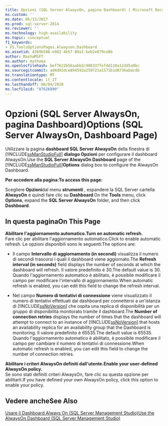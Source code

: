 ```yaml
---
title: Opzioni (SQL Server AlwaysOn, pagina Dashboard) | Microsoft Docs
ms.custom: ''
ms.date: 06/13/2017
ms.prod: sql-server-2014
ms.reviewer: ''
ms.technology: high-availability
ms.topic: conceptual
f1_keywords:
- VS.ToolsOptionsPages.Alwayson.Dashboard
ms.assetid: 4369b588-e982-4b57-80a1-beb2e879ce0b
author: MashaMSFT
ms.author: mathoma
ms.openlocfilehash: bef7622b56aabb2c908337fef4d110a12dd5a9bc
ms.sourcegitcommit: ad4d92dce894592a259721a1571b1d8736abacdb
ms.translationtype: MT
ms.contentlocale: it-IT
ms.lasthandoff: 08/04/2020
ms.locfileid: "87626890"
---
```

# <a name="options-sql-server-alwayson-dashboard-page"></a><span data-ttu-id="6ecf0-102">Opzioni (SQL Server AlwaysOn, pagina Dashboard)</span><span class="sxs-lookup"><span data-stu-id="6ecf0-102">Options (SQL Server AlwaysOn, Dashboard Page)</span></span>
  <span data-ttu-id="6ecf0-103">Utilizzare la pagina **dashboard SQL Server AlwaysOn** della finestra di [!INCLUDE[ssManStudioFull](../../../includes/ssmanstudiofull-md.md)] **dialogo Opzioni** per configurare il dashboard AlwaysOn.</span><span class="sxs-lookup"><span data-stu-id="6ecf0-103">Use the **SQL Server AlwaysOn Dashboard** page of the [!INCLUDE[ssManStudioFull](../../../includes/ssmanstudiofull-md.md)]**Options** dialog box to configure the AlwaysOn Dashboard.</span></span>  
  
 <span data-ttu-id="6ecf0-104">**Per accedere alla pagina:**</span><span class="sxs-lookup"><span data-stu-id="6ecf0-104">**To access this page:**</span></span>  
  
 <span data-ttu-id="6ecf0-105">Scegliere **Opzioni**dal menu **strumenti** , espandere la SQL Server cartella **AlwaysOn** e quindi fare clic su **Dashboard**.</span><span class="sxs-lookup"><span data-stu-id="6ecf0-105">On the **Tools** menu, click **Options**, expand the **SQL Server AlwaysOn** folder, and then click **Dashboard**.</span></span>  
  
## <a name="on-this-page"></a><span data-ttu-id="6ecf0-106">In questa pagina</span><span class="sxs-lookup"><span data-stu-id="6ecf0-106">On This Page</span></span>  
 <span data-ttu-id="6ecf0-107">**Abilitare l'aggiornamento automatico.**</span><span class="sxs-lookup"><span data-stu-id="6ecf0-107">**Turn on automatic refresh.**</span></span>  
 <span data-ttu-id="6ecf0-108">Fare clic per abilitare l'aggiornamento automatico.</span><span class="sxs-lookup"><span data-stu-id="6ecf0-108">Click to enable automatic refresh.</span></span> <span data-ttu-id="6ecf0-109">Le opzioni disponibili sono le seguenti:</span><span class="sxs-lookup"><span data-stu-id="6ecf0-109">The options are:</span></span>  
  
-   <span data-ttu-id="6ecf0-110">Il campo **Intervallo di aggiornamento (in secondi)** visualizza il numero di secondi trascorsi i quali il dashboard viene aggiornato.</span><span class="sxs-lookup"><span data-stu-id="6ecf0-110">The **Refresh interval (in seconds)** field displays the number of seconds at which the dashboard will refresh.</span></span> <span data-ttu-id="6ecf0-111">Il valore predefinito è 30.</span><span class="sxs-lookup"><span data-stu-id="6ecf0-111">The default value is 30.</span></span> <span data-ttu-id="6ecf0-112">Quando l'aggiornamento automatico è abilitato, è possibile modificare il campo per modificare l'intervallo di aggiornamento.</span><span class="sxs-lookup"><span data-stu-id="6ecf0-112">When automatic refresh is enabled, you can edit this field to change the refresh interval.</span></span>  
  
-   <span data-ttu-id="6ecf0-113">Nel campo **Numero di tentativi di connessione** viene visualizzato il numero di tentativi effettuati dal dashboard per connettersi a un'istanza di [!INCLUDE[ssNoVersion](../../../includes/ssnoversion-md.md)] che ospita una replica di disponibilità per un gruppo di disponibilità monitorato tramite il dashboard.</span><span class="sxs-lookup"><span data-stu-id="6ecf0-113">The **Number of connection retries** displays the number of times that the dashboard will attempt to connect to an instance of [!INCLUDE[ssNoVersion](../../../includes/ssnoversion-md.md)] that hosts an availability replica for an availability group that the Dashboard is monitoring.</span></span> <span data-ttu-id="6ecf0-114">Il valore predefinito è 65535.</span><span class="sxs-lookup"><span data-stu-id="6ecf0-114">The default value is 65535.</span></span> <span data-ttu-id="6ecf0-115">Quando l'aggiornamento automatico è abilitato, è possibile modificare il campo per cambiare il numero di tentativi di connessione.</span><span class="sxs-lookup"><span data-stu-id="6ecf0-115">When automatic refresh is enabled, you can edit this field to change the number of connection retries.</span></span>  
  
 <span data-ttu-id="6ecf0-116">**Abilitare i criteri AlwaysOn definiti dall'utente.**</span><span class="sxs-lookup"><span data-stu-id="6ecf0-116">**Enable your user-defined AlwaysOn policy.**</span></span>  
 <span data-ttu-id="6ecf0-117">Se sono stati definiti criteri AlwaysOn, fare clic su questa opzione per abilitarli.</span><span class="sxs-lookup"><span data-stu-id="6ecf0-117">If you have defined your own AlwaysOn policy, click this option to enable your policy.</span></span>  
  
## <a name="see-also"></a><span data-ttu-id="6ecf0-118">Vedere anche</span><span class="sxs-lookup"><span data-stu-id="6ecf0-118">See Also</span></span>  
 [<span data-ttu-id="6ecf0-119">Usare il Dashboard Always On &#40;SQL Server Management Studio&#41;</span><span class="sxs-lookup"><span data-stu-id="6ecf0-119">Use the AlwaysOn Dashboard &#40;SQL Server Management Studio&#41;</span></span>](use-the-always-on-dashboard-sql-server-management-studio.md)  
  
  
